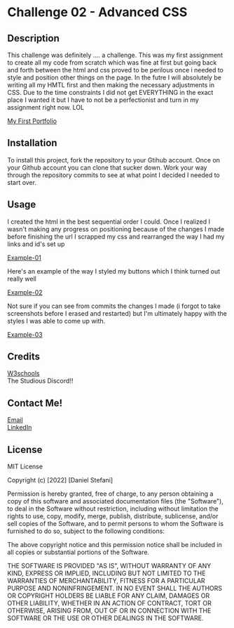 # Challenge 02 - Advanced CSS

## Description 

This challenge was definitely .... a challenge. This was my first assignment to create all my code from scratch which was fine at first but going back and forth between the html and css proved to be perilous
once i needed to style and position other things on the page. In the futre I will absolutely be writing all my HMTL first and then making the necessary adjustments in CSS. Due to the time constraints I did not get
EVERYTHING in the exact place I wanted it but I have to not be a perfectionist and turn in my assignment right now. LOL


[My First Portfolio](https://dstefani86.github.io/my-portfolio/)



## Installation
To install this project, fork the repository to your Gtihub account. Once on your Github account you can clone that sucker down. Work your way through the repository commits to see at what point I decided I needed to start over.


## Usage 

I created the html in the best sequential order I could. Once I realized I wasn't making any progress on positioning because of the changes I made before finishing the url I scrapped my css and rearranged the way I had my links and id's set up

[Example-01](./assets/images/Screenshot%202022-06-21%20190241.png)

Here's an example of the way I styled my buttons which I think turned out really well

[Example-02](./assets/images/buttons.png)

Not sure if you can see from commits the changes I made (i forgot to take screenshots before I erased and restarted) but I'm ultimately happy with the styles I was able to come up with.

[Example-03](./assets/images/styleref.png)



## Credits
[W3schools](www.w3schools.com)
<br>
The Studious Discord!!

## Contact Me!

[Email](stefanibusiness@gmail.com)
<br>
[LinkedIn](https://www.linkedin.com/in/daniel-stefani-b88695238/)


## License

MIT License

Copyright (c) [2022] [Daniel Stefani]

Permission is hereby granted, free of charge, to any person obtaining a copy
of this software and associated documentation files (the "Software"), to deal
in the Software without restriction, including without limitation the rights
to use, copy, modify, merge, publish, distribute, sublicense, and/or sell
copies of the Software, and to permit persons to whom the Software is
furnished to do so, subject to the following conditions:

The above copyright notice and this permission notice shall be included in all
copies or substantial portions of the Software.

THE SOFTWARE IS PROVIDED "AS IS", WITHOUT WARRANTY OF ANY KIND, EXPRESS OR
IMPLIED, INCLUDING BUT NOT LIMITED TO THE WARRANTIES OF MERCHANTABILITY,
FITNESS FOR A PARTICULAR PURPOSE AND NONINFRINGEMENT. IN NO EVENT SHALL THE
AUTHORS OR COPYRIGHT HOLDERS BE LIABLE FOR ANY CLAIM, DAMAGES OR OTHER
LIABILITY, WHETHER IN AN ACTION OF CONTRACT, TORT OR OTHERWISE, ARISING FROM,
OUT OF OR IN CONNECTION WITH THE SOFTWARE OR THE USE OR OTHER DEALINGS IN THE
SOFTWARE.